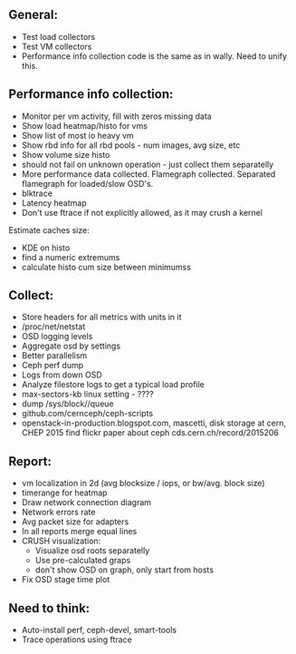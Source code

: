 General:
--------
* Test load collectors
* Test VM collectors
* Performance info collection code is the same as in wally.
  Need to unify this.

  
Performance info collection:
----------------------------
* Monitor per vm activity, fill with zeros missing data
* Show load heatmap/histo for vms
* Show list of most io heavy vm
* Show rbd info for all rbd pools - num images, avg size, etc
* Show volume size histo
* should not fail on unknown operation - just collect them separatelly
* More performance data collected. Flamegraph collected.
  Separated flamegraph for loaded/slow OSD's.
* blktrace
* Latency heatmap
* Don't use ftrace if not explicitly allowed, as it may crush a kernel

Estimate caches size:
  * KDE on histo
  * find a numeric extremums
  * calculate histo cum size between minimumss

Collect:
--------
* Store headers for all metrics with units in it
* /proc/net/netstat
* OSD logging levels
* Aggregate osd by settings
* Better parallelism
* Ceph perf dump
* Logs from down OSD
* Analyze filestore logs to get a typical load profile
* max-sectors-kb linux setting - ????
* dump /sys/block/<dev>/queue
* github.com/cernceph/ceph-scripts
* openstack-in-production.blogspot.com,
  mascetti, disk storage at cern, CHEP 2015
  find flickr paper about ceph
  cds.cern.ch/record/2015206


Report:
-------
* vm localization in 2d (avg blocksize / iops, or bw/avg. block size)
* timerange for heatmap
* Draw network connection diagram
* Network errors rate
* Avg packet size for adapters
* In all reports merge equal lines
* CRUSH visualization:
    - Visualize osd roots separatelly
    - Use pre-calculated graps
    - don't show OSD on graph, only start from hosts
* Fix OSD stage time plot


Need to think:
--------------
* Auto-install perf, ceph-devel, smart-tools
* Trace operations using ftrace
